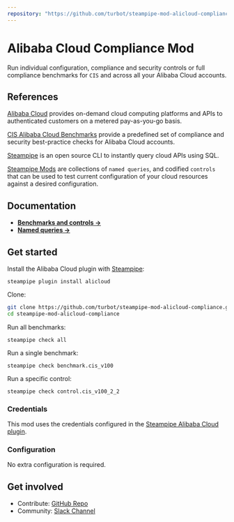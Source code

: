 ```yaml
---
repository: "https://github.com/turbot/steampipe-mod-alicloud-compliance"
---
```


# Alibaba Cloud Compliance Mod

Run individual configuration, compliance and security controls or full compliance benchmarks for `CIS` and across all your Alibaba Cloud accounts.

## References

[Alibaba Cloud](https://alibabacloud.com) provides on-demand cloud computing platforms and APIs to authenticated customers on a metered pay-as-you-go basis.

[CIS Alibaba Cloud Benchmarks](https://www.cisecurity.org/benchmark/alibaba_cloud/) provide a predefined set of compliance and security best-practice checks for Alibaba Cloud accounts.

[Steampipe](https://steampipe.io) is an open source CLI to instantly query cloud APIs using SQL.

[Steampipe Mods](https://steampipe.io/docs/reference/mod-resources#mod) are collections of `named queries`, and codified `controls` that can be used to test current configuration of your cloud resources against a desired configuration.

## Documentation

- **[Benchmarks and controls →](https://hub.steampipe.io/mods/turbot/alicloud_compliance/controls)**
- **[Named queries →](https://hub.steampipe.io/mods/turbot/alicloud_compliance/queries)**

## Get started

Install the Alibaba Cloud plugin with [Steampipe](https://steampipe.io):
```shell
steampipe plugin install alicloud
```

Clone:
```sh
git clone https://github.com/turbot/steampipe-mod-alicloud-compliance.git
cd steampipe-mod-alicloud-compliance
```

Run all benchmarks:
```shell
steampipe check all
```

Run a single benchmark:
```shell
steampipe check benchmark.cis_v100
```

Run a specific control:
```shell
steampipe check control.cis_v100_2_2
```

### Credentials

This mod uses the credentials configured in the [Steampipe Alibaba Cloud plugin](https://hub.steampipe.io/plugins/turbot/alicloud).

### Configuration

No extra configuration is required.

## Get involved

* Contribute: [GitHub Repo](https://github.com/turbot/steampipe-mod-alicloud-compliance)
* Community: [Slack Channel](https://join.slack.com/t/steampipe/shared_invite/zt-oij778tv-lYyRTWOTMQYBVAbtPSWs3g)
